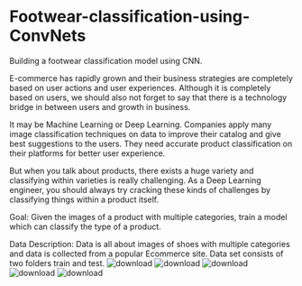 # Footwear-classification-using-ConvNets

Building a footwear classification model using CNN.

E-commerce has rapidly grown and their business strategies are completely based on user actions 
and user experiences. Although it is completely based on users, we should also not forget to say 
that there is a technology bridge in between users and growth in business. 

It may be Machine Learning or Deep Learning. Companies apply many image classification techniques on data to 
improve their catalog and give best suggestions to the users. They need accurate product classification on their platforms for better user experience. 

But when you talk about products, there exists a huge variety and classifying within varieties is really challenging. As a Deep Learning
engineer, you should always try cracking these kinds of challenges by classifying things within a product itself.

Goal: Given the images of a product with multiple categories, train a model which can classify the type of a product.

Data Description: Data is all about images of shoes with multiple categories and data is collected from a popular Ecommerce site. 
Data set consists of two folders train and test.
![download](https://user-images.githubusercontent.com/56979644/157957086-be1d2cec-b7c4-458d-8bfa-e255eec10d54.png)
![download](https://user-images.githubusercontent.com/56979644/157957165-10203065-79e4-44fa-9f87-4d58368793d2.png)
![download](https://user-images.githubusercontent.com/56979644/157957208-638fa592-de49-418a-8853-cbb8e8ab39b4.png)
![download](https://user-images.githubusercontent.com/56979644/157957231-3e7f11dc-cfdf-4e22-a1e9-ac0eabfe34f4.png)
![download](https://user-images.githubusercontent.com/56979644/157957274-93f20072-c1e2-400e-a2c4-97b238254dc6.png)

